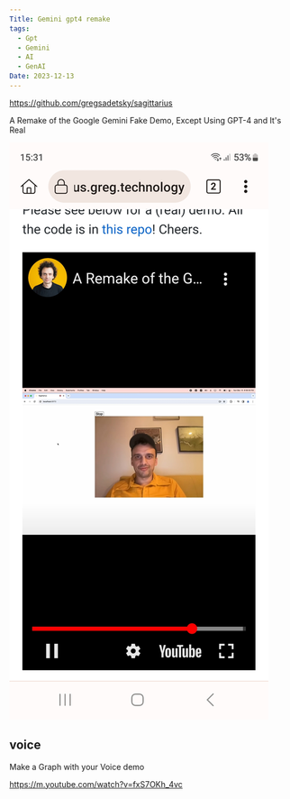 ```yaml
---
Title: Gemini gpt4 remake
tags:
  - Gpt
  - Gemini
  - AI
  - GenAI
Date: 2023-12-13
---
```

https://github.com/gregsadetsky/sagittarius

A Remake of the Google Gemini Fake Demo, Except Using GPT-4 and It's Real

![](../_asset/Screenshot_20231213_153112_Kiwi%20Browser.jpg)


## voice
Make a Graph with your Voice demo

https://m.youtube.com/watch?v=fxS7OKh_4vc

